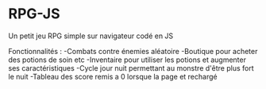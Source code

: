 # RPG-JS
Un petit jeu RPG simple sur navigateur codé en JS

Fonctionnalités :
-Combats contre énemies aléatoire
-Boutique pour acheter des potions de soin etc
-Inventaire pour utiliser les potions et augmenter ses caractéristiques
-Cycle jour nuit permettant au monstre d'être plus fort le nuit
-Tableau des score remis a 0 lorsque la page et rechargé
